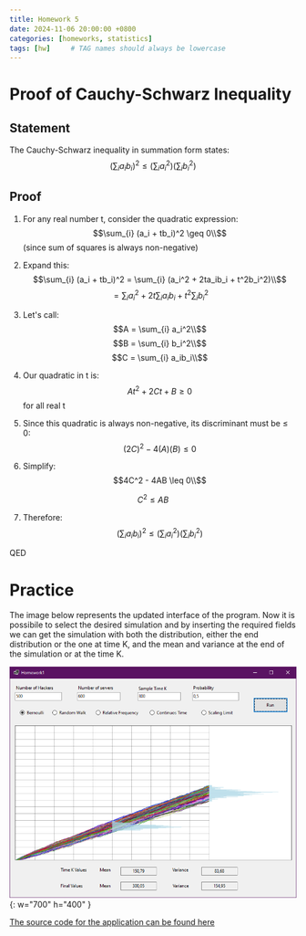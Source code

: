 ```yaml
---
title: Homework 5
date: 2024-11-06 20:00:00 +0800
categories: [homeworks, statistics]
tags: [hw]     # TAG names should always be lowercase
---
```


# Proof of Cauchy-Schwarz Inequality

## Statement
The Cauchy-Schwarz inequality in summation form states:
$$\left(\sum_{i} a_ib_i\right)^2 \leq \left(\sum_{i} a_i^2\right)\left(\sum_{i} b_i^2\right)$$

##  Proof

1) For any real number t, consider the quadratic expression:
  $$\sum_{i} (a_i + tb_i)^2 \geq 0\\$$ 
  (since sum of squares is always non-negative)

2) Expand this:
  $$\sum_{i} (a_i + tb_i)^2 = \sum_{i} (a_i^2 + 2ta_ib_i + t^2b_i^2)\\$$
  $$= \sum_{i} a_i^2 + 2t\sum_{i} a_ib_i + t^2\sum_{i} b_i^2$$

3) Let's call:
  $$A = \sum_{i} a_i^2\\$$
  $$B = \sum_{i} b_i^2\\$$
  $$C = \sum_{i} a_ib_i\\$$

4) Our quadratic in t is:
  $$At^2 + 2Ct + B \geq 0$$ for all real t

5) Since this quadratic is always non-negative, its discriminant must be ≤ 0:
  $$(2C)^2 - 4(A)(B) \leq 0$$

6) Simplify:
  $$4C^2 - 4AB \leq 0\\$$


  $$C^2 \leq AB$$

7) Therefore:
  $$\left(\sum_{i} a_ib_i\right)^2 \leq \left(\sum_{i} a_i^2\right)\left(\sum_{i} b_i^2\right)$$

QED


# Practice

The image below represents the updated interface of the program. Now it is possibile to select the desired simulation and by inserting the required fields we can get the simulation with both the distribution, either the end distribution or the one at time K, and the mean and variance at the end of the simulation or at the time K.

![Desktop View](/assets/Program5.png){: w="700" h="400" }

[The source code for the application can be found here](https://github.com/Stek00/stek00.github.io/tree/main/Homework_5)
